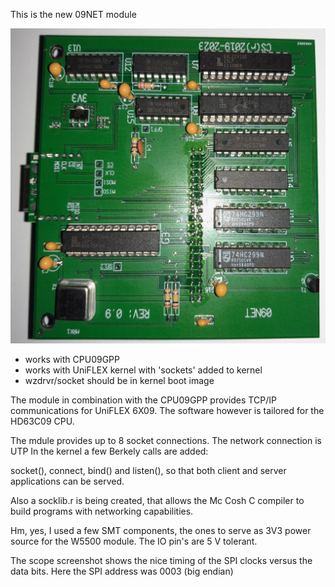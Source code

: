 
 This is the new 09NET module

 
 ![09NET-board](./20231220_092242.jpg)
 
* works with CPU09GPP
* works with UniFLEX kernel with 'sockets' added to kernel
* wzdrvr/socket should be in kernel boot image

The module in combination with the CPU09GPP provides TCP/IP communications
for UniFLEX 6X09. The software however is tailored for the HD63C09 CPU.

The mdule provides up to 8 socket connections.
The network connection is UTP
In the kernel a few Berkely calls are added:

socket(), connect, bind() and listen(), so that both client and server
applications can be served.

Also a socklib.r is being created, that allows the Mc Cosh C compiler to
build programs with networking capabilities.

Hm, yes, I used a few SMT components, the ones to serve as 3V3 power source
for the W5500 module. The IO pin's are 5 V tolerant.

The scope screenshot shows the nice timing of the SPI clocks versus the data bits.
Here the SPI address was 0003 (big endian)


